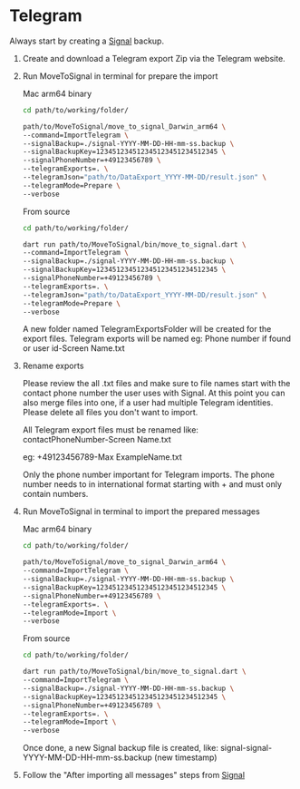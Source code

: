 # Telegram

Always start by creating a [Signal](docs/Signal.md) backup.

1. Create and download a Telegram export Zip via the Telegram website.

2. Run MoveToSignal in terminal for prepare the import

   Mac arm64 binary

   ```bash
   cd path/to/working/folder/

   path/to/MoveToSignal/move_to_signal_Darwin_arm64 \
   --command=ImportTelegram \
   --signalBackup=./signal-YYYY-MM-DD-HH-mm-ss.backup \
   --signalBackupKey=123451234512345123451234512345 \
   --signalPhoneNumber=+49123456789 \
   --telegramExports=. \
   --telegramJson="path/to/DataExport_YYYY-MM-DD/result.json" \
   --telegramMode=Prepare \
   --verbose
   ```

   From source

   ```bash
   cd path/to/working/folder/

   dart run path/to/MoveToSignal/bin/move_to_signal.dart \
   --command=ImportTelegram \
   --signalBackup=./signal-YYYY-MM-DD-HH-mm-ss.backup \
   --signalBackupKey=123451234512345123451234512345 \
   --signalPhoneNumber=+49123456789 \
   --telegramExports=. \
   --telegramJson="path/to/DataExport_YYYY-MM-DD/result.json" \
   --telegramMode=Prepare \
   --verbose
   ```

   A new folder named TelegramExportsFolder will be created for the export files.
   Telegram exports will be named eg: Phone number if found or user id-Screen Name.txt

3. Rename exports

   Please review the all .txt files and make sure to file names start with the contact phone number the user uses with Signal.
   At this point you can also merge files into one, if a user had multiple Telegram identities.
   Please delete all files you don't want to import.

   All Telegram export files must be renamed like:  
   contactPhoneNumber-Screen Name.txt

   eg: +49123456789-Max ExampleName.txt

   Only the phone number important for Telegram imports.
   The phone number needs to in international format starting with + and must only contain numbers.

4. Run MoveToSignal in terminal to import the prepared messages

   Mac arm64 binary

   ```bash
   cd path/to/working/folder/

   path/to/MoveToSignal/move_to_signal_Darwin_arm64 \
   --command=ImportTelegram \
   --signalBackup=./signal-YYYY-MM-DD-HH-mm-ss.backup \
   --signalBackupKey=123451234512345123451234512345 \
   --signalPhoneNumber=+49123456789 \
   --telegramExports=. \
   --telegramMode=Import \
   --verbose
   ```

   From source

   ```bash
   cd path/to/working/folder/

   dart run path/to/MoveToSignal/bin/move_to_signal.dart \
   --command=ImportTelegram \
   --signalBackup=./signal-YYYY-MM-DD-HH-mm-ss.backup \
   --signalBackupKey=123451234512345123451234512345 \
   --signalPhoneNumber=+49123456789 \
   --telegramExports=. \
   --telegramMode=Import \
   --verbose
   ```

   Once done, a new Signal backup file is created, like: signal-signal-YYYY-MM-DD-HH-mm-ss.backup (new timestamp)

5. Follow the "After importing all messages" steps from [Signal](docs/Signal.md)
